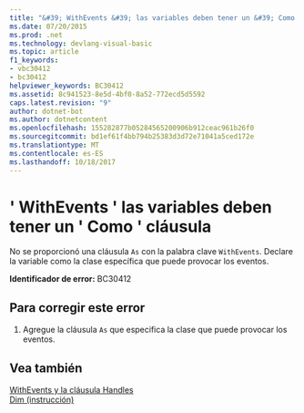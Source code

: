 ```yaml
---
title: "&#39; WithEvents &#39; las variables deben tener un &#39; Como &#39; cláusula"
ms.date: 07/20/2015
ms.prod: .net
ms.technology: devlang-visual-basic
ms.topic: article
f1_keywords:
- vbc30412
- bc30412
helpviewer_keywords: BC30412
ms.assetid: 8c941523-8e5d-4bf0-8a52-772ecd5d5592
caps.latest.revision: "9"
author: dotnet-bot
ms.author: dotnetcontent
ms.openlocfilehash: 155282877b05284565200906b912ceac961b26f0
ms.sourcegitcommit: bd1ef61f4bb794b25383d3d72e71041a5ced172e
ms.translationtype: MT
ms.contentlocale: es-ES
ms.lasthandoff: 10/18/2017
---
```

# <a name="39withevents39-variables-must-have-an-39as39-clause"></a>&#39; WithEvents &#39; las variables deben tener un &#39; Como &#39; cláusula
No se proporcionó una cláusula `As` con la palabra clave `WithEvents`. Declare la variable como la clase específica que puede provocar los eventos.  
  
 **Identificador de error:** BC30412  
  
## <a name="to-correct-this-error"></a>Para corregir este error  
  
1.  Agregue la cláusula `As` que especifica la clase que puede provocar los eventos.  
  
## <a name="see-also"></a>Vea también  
 [WithEvents y la cláusula Handles](~/docs/visual-basic/programming-guide/language-features/events/index.md#withevents-and-the-handles-clause)  
 [Dim (instrucción)](../../visual-basic/language-reference/statements/dim-statement.md)
